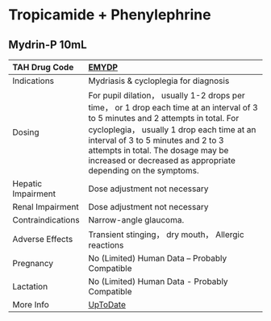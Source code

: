 # Tropicamide + Phenylephrine

## Mydrin-P 10mL

| TAH Drug Code      | [EMYDP](https://www.tahsda.org.tw/drugs/hissearch.php?drug_code=EMYDP)                                                                                                                                                                                                                                                       |
|:-------------------|:-----------------------------------------------------------------------------------------------------------------------------------------------------------------------------------------------------------------------------------------------------------------------------------------------------------------------------|
| Indications        | Mydriasis & cycloplegia for diagnosis                                                                                                                                                                                                                                                                                        |
| Dosing             | For pupil dilation， usually 1-2 drops per time， or 1 drop each time at an interval of 3 to 5 minutes and 2 attempts in total. For cycloplegia， usually 1 drop each time at an interval of 3 to 5 minutes and 2 to 3 attempts in total. The dosage may be increased or decreased as appropriate depending on the symptoms. |
| Hepatic Impairment | Dose adjustment not necessary                                                                                                                                                                                                                                                                                                |
| Renal Impairment   | Dose adjustment not necessary                                                                                                                                                                                                                                                                                                |
| Contraindications  | Narrow-angle glaucoma.                                                                                                                                                                                                                                                                                                       |
| Adverse Effects    | Transient stinging， dry mouth， Allergic reactions                                                                                                                                                                                                                                                                          |
| Pregnancy          | No (Limited) Human Data – Probably Compatible                                                                                                                                                                                                                                                                                |
| Lactation          | No (Limited) Human Data - Probably Compatible                                                                                                                                                                                                                                                                                |
| More Info          | [UpToDate](https://www.uptodate.com/contents/tropicamide-and-phenylephrine-drug-information)                                                                                                                                                                                                                                 |

